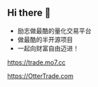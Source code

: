 ## Hi there 👋

- 励志做最酷的量化交易平台
- 做最酷的半开源项目
- 一起向财富自由迈进！

<https://trade.mo7.cc>

<https://OtterTrade.com>

